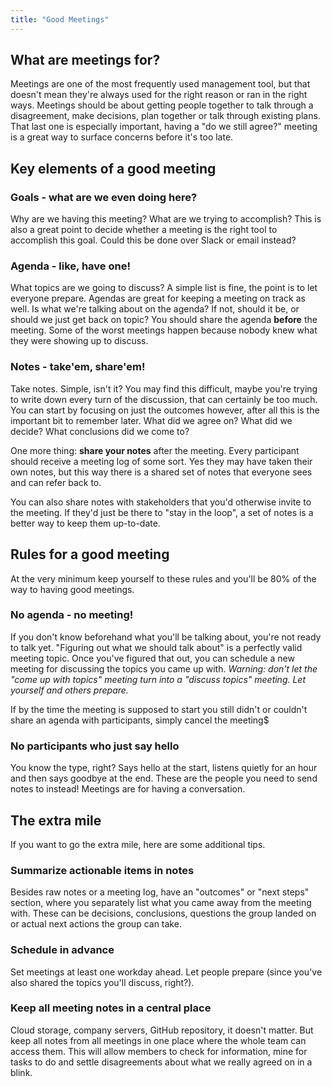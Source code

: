 ```yaml
---
title: "Good Meetings"
---
```


## What are meetings for?
Meetings are one of the most frequently used management tool, but that doesn't mean they're always used for the right reason or ran in the right ways. Meetings should be about getting people together to talk through a disagreement, make decisions, plan together or talk through existing plans. That last one is especially important, having a "do we still agree?" meeting is a great way to surface concerns before it's too late. 

## Key elements of a good meeting

### Goals - what are we even doing here?

Why are we having this meeting? What are we trying to accomplish? This is also a great point to decide whether a meeting is the right tool to accomplish this goal. Could this be done over Slack or email instead?

### Agenda - like, have one!

What topics are we going to discuss? A simple list is fine, the point is to let everyone prepare. Agendas are great for keeping a meeting on track as well. Is what we're talking about on the agenda? If not, should it be, or should we just get back on topic?
You should share the agenda **before** the meeting. Some of the worst meetings happen because nobody knew what they were showing up to discuss.

### Notes - take'em, share'em!

Take notes. Simple, isn't it? You may find this difficult, maybe you're trying to write down every turn of the discussion, that can certainly be too much. You can start by focusing on just the outcomes however, after all this is the important bit to remember later. What did we agree on? What did we decide? What conclusions did we come to?

One more thing: **share your notes** after the meeting. Every participant should receive a meeting log of some sort. Yes they may have taken their own notes, but this way there is a shared set of notes that everyone sees and can refer back to.

You can also share notes with stakeholders that you'd otherwise invite to the meeting. If they'd just be there to "stay in the loop", a set of notes is a better way to keep them up-to-date.


## Rules for a good meeting

At the very minimum keep yourself to these rules and you'll be 80% of the way to having good meetings.

### No agenda - no meeting!

If you don't know beforehand what you'll be talking about, you're not ready to talk yet. "Figuring out what we should talk about" is a perfectly valid meeting topic. Once you've figured that out, you can schedule a new meeting for discussing the topics you came up with.
*Warning: don't let the "come up with topics" meeting turn into a "discuss topics" meeting. Let yourself and others prepare.*

If by the time the meeting is supposed to start you still didn't or couldn't share an agenda with participants, simply cancel the meeting$

### No participants who just say hello

You know the type, right? Says hello at the start, listens quietly for an hour and then says goodbye at the end. These are the people you need to send notes to instead! Meetings are for having a conversation.

## The extra mile
If you want to go the extra mile, here are some additional tips.

### Summarize actionable items in notes

Besides raw notes or a meeting log, have an "outcomes" or "next steps" section, where you separately list what you came away from the meeting with. These can be decisions, conclusions, questions the group landed on or actual next actions the group can take.

### Schedule in advance

Set meetings at least one workday ahead. Let people prepare (since you've also shared the topics you'll discuss, right?). 

### Keep all meeting notes in a central place

Cloud storage, company servers, GitHub repository, it doesn't matter. But keep all notes from all meetings in one place where the whole team can access them. This will allow members to check for information, mine for tasks to do and settle disagreements about what we really agreed on in a blink.